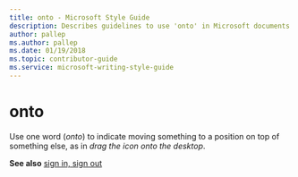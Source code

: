 ```yaml
---
title: onto - Microsoft Style Guide
description: Describes guidelines to use 'onto' in Microsoft documents and provides a link to commonly used terms.
author: pallep
ms.author: pallep
ms.date: 01/19/2018
ms.topic: contributor-guide
ms.service: microsoft-writing-style-guide
---
```


# onto

Use one word (*onto*) to indicate moving something to a position on top of something else, as in *drag the icon onto the desktop*.

**See also**  [sign in, sign out](~/a-z-word-list-term-collections/s/sign-in-sign-out.md)
